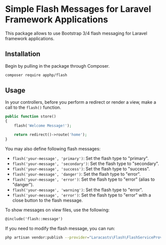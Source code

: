 # Simple Flash Messages for Laravel Framework Applications

This package allows to use Bootstrap 3/4 flash messaging for Laravel framework applications.

## Installation

Begin by pulling in the package through Composer.

```bash
composer require apphp/flash
```

## Usage

In your controllers, before you perform a redirect or render a view, make a call to the `flash()` function.

```php
public function store()
{
    flash('Welcome Message!');

    return redirect()->route('home');
}
```

You may also define following flash messages:

- `flash('your-message', 'primary')`: Set the flash type to "primary".
- `flash('your-message', 'secondary')`: Set the flash type to "secondary".
- `flash('your-message', 'success')`: Set the flash type to "success".
- `flash('your-message', 'danger')`: Set the flash type to "error".
- `flash('your-message', 'error')`: Set the flash type to "error" (alias to "danger").
- `flash('your-message', 'warning')`: Set the flash type to "error".
- `flash('your-message', 'error')`: Set the flash type to "error" with a close button to the flash message.


To show messages on view files, use the following:

```html
@include('flash::message')
```

If you need to modify the flash message, you can run:

```bash
php artisan vendor:publish --provider="Laracasts\Flash\FlashServiceProvider"
```
